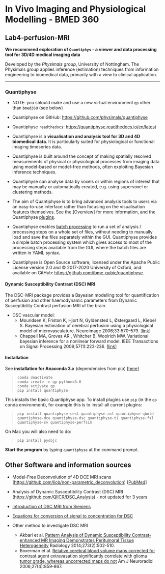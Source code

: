 # In Vivo Imaging and Physiological Modelling - BMED 360 

##  Lab4-perfusion-MRI


**We recommend exploration of `Quantiphys` - a viewer and data processing tool for 3D/4D medical imaging data**

Developed by the _Physimals group_, University of Nottingham. 
The Physimals group applies inference (estimation) techniques from information engineering to biomedical data, primarily with a view to clinical application.


-----------------------

### Quantiphyse 

- NOTE: you shlould make and use a new virtual environment `qp` other than `bmed360` (see below)

- Quantiphyse on GitHub: https://github.com/physimals/quantiphyse

- Quantiphyse `readthedocs`: https://quantiphyse.readthedocs.io/en/latest

- Quantiphyse is a **visualisation and analysis tool for 3D and 4D biomedical data**. It is particularly suited for physiological or functional imaging timeseries data.

- Quantiphyse is built around the concept of making spatially resolved measurements of physical or physiological processes from imaging data using model-based or model-free methods, often exploiting Bayesian inference techniques.

- Quantiphyse can analyse data by voxels or within regions of interest that may be manually or automatically created, e.g. using supervoxel or clustering methods.

- The aim of Quantiphyse is to bring advanced analysis tools to users via an easy-to-use interface rather than focusing on the visualisation features themselves. See the [[Overview](https://quantiphyse.readthedocs.io/en/latest/basics/overview.html)] for more information, and the Quantiphyse [plugins](https://quantiphyse.readthedocs.io/en/latest/advanced/plugins.html#plugins).

- Quantiphyse enables [batch processing](https://quantiphyse.readthedocs.io/en/latest/advanced/batch.html) to run a set of analysis / processing steps on a whole set of files, without needing to manually load and save the files separately within the GUI. Quantiphyse provides a simple batch processing system which gives access to most of the processing steps available from the GUI, where the batch files are written in YAML syntax.

- Quantiphyse is Open Source software, licensed under the Apache Public License version 2.0 and © 2017-2020 University of Oxford, and available on GitHub: https://github.com/ibme-qubic/quantiphyse.




#### Dynamic Susceptibility Contrast (DSC) MRI

The DSC-MRI package provides a Bayesian modelling tool for quantification of perfusion and other haemodynamic parameters from Dynamic Susceptibility Contrast perfusion MRI of the brain.

- DSC vascular model: 
  - Mouridsen K, Friston K, Hjort N, Gyldensted L, Østergaard L, Kiebel S. Bayesian estimation of cerebral perfusion using a physiological model of microvasculature. NeuroImage 2006;33:570–579. [[link](https://www.sciencedirect.com/science/article/abs/pii/S1053811906006859)]
  - Chappell MA, Groves AR , Whitcher B, Woolrich MW. Variational bayesian inference for a nonlinear forward model. IEEE Transactions on Signal Processing 2009;57(1):223-236. [[link](https://ieeexplore.ieee.org/document/4625948)]

#### Installation

See **installation for Anaconda 3.x** (dependencies from pip) [[here](https://quantiphyse.readthedocs.io/en/latest/basics/install.html#anaconda-python-3-x-dependencies-from-pip)]

> `conda deactivate`<br>
> `conda create -n qp python=3.8`<br>
> `conda activate qp`<br>
> `pip install quantiphyse`<br>

This installs the basic Quantiphyse app. To install plugins use `pip` (in the `qp` conda environment), for example this is to install all current plugins:

> `pip install quantiphyse-cest quantiphyse-asl quantiphyse-qbold quantiphyse-dce quantiphyse-dsc quantiphyse-t1 quantiphyse-fsl quantiphyse-sv quantiphyse-perfsim`

On Mac you will also need to do:

> `pip install pyobjc`

**Start the program** by typing `quantiphyse` at the command prompt.



## Other Software and information sources

- Model-Free Deconvolution of 4D DCE MRI scans (https://github.com/liob/non-parametric_deconvolution) [[PubMed](https://www.ncbi.nlm.nih.gov/pubmed/31276264)]
- Analysis of Dynamic Susceptibility Contrast (DSC) MRI (https://github.com/QIICR/DSC_Analysis) - not updated for 3 years

- [Introduction of DSC MRI from Siemens](https://www.siemens-healthineers.com/siemens_hwem-hwem_ssxa_websites-context-root/wcm/idc/groups/public/@global/@imaging/@mri/documents/download/mdaw/mtix/~edisp/brain_perfusion_how_why-00093544.pdf)
- [Equations for conversion of signal to concentration for DSC](https://www.ncbi.nlm.nih.gov/pmc/articles/PMC2657863)
- Other method to investigate DSC MRI 
     - Akbari et al. [Pattern Analysis of Dynamic Susceptibility Contrast-enhanced MR Imaging Demonstrates Peritumoral Tissue Heterogeneity](https://www.ncbi.nlm.nih.gov/pmc/articles/PMC4208985/pdf/radiol.14132458.pdf) Radiology 2014;273(2):502-510.
     - Boxerman et al. [Relative cerebral blood volume maps corrected for contrast agent extravasation significantly correlate with glioma tumor grade, whereas uncorrected maps do not](https://pubmed.ncbi.nlm.nih.gov/16611779) Am J Neuroradiol 2006;27(4):859-867.
